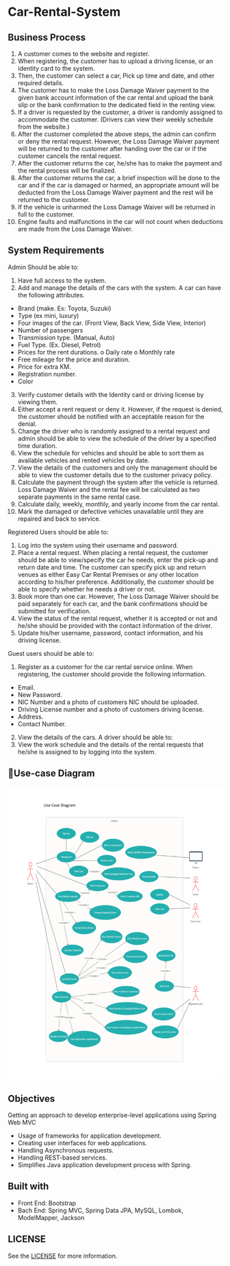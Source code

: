 # Car-Rental-System

## Business Process

1. A customer comes to the website and register.
2. When registering, the customer has to upload a driving license, or an identity card to the
   system.
3. Then, the customer can select a car, Pick up time and date, and other required details.
4. The customer has to make the Loss Damage Waiver payment to the given bank account
   information of the car rental and upload the bank slip or the bank confirmation to the
   dedicated field in the renting view.
5. If a driver is requested by the customer, a driver is randomly assigned to accommodate the
   customer. (Drivers can view their weekly schedule from the website.)
6. After the customer completed the above steps, the admin can confirm or deny the rental
   request. However, the Loss Damage Waiver payment will be returned to the customer after
   handing over the car or if the customer cancels the rental request.
7. After the customer returns the car, he/she has to make the payment and the rental process
   will be finalized.
8. After the customer returns the car, a brief inspection will be done to the car and if the car is
   damaged or harmed, an appropriate amount will be deducted from the Loss Damage Waiver
   payment and the rest will be returned to the customer.
9. If the vehicle is unharmed the Loss Damage Waiver will be returned in full to the customer.
10. Engine faults and malfunctions in the car will not count when deductions are made from the
    Loss Damage Waiver.

## System Requirements

Admin Should be able to:

1. Have full access to the system.
2. Add and manage the details of the cars with the system. A car can have the following
   attributes.
- Brand (make. Ex: Toyota, Suzuki)
- Type (ex mini, luxury)
- Four images of the car. (Front View, Back View, Side View, Interior)
- Number of passengers
- Transmission type. (Manual, Auto)
- Fuel Type. (Ex. Diesel, Petrol)
- Prices for the rent durations.
  o Daily rate
  o Monthly rate
- Free mileage for the price and duration.
- Price for extra KM.
- Registration number.
- Color
3. Verify customer details with the Identity card or driving license by viewing them.
4. Either accept a rent request or deny it. However, if the request is denied, the customer
   should be notified with an acceptable reason for the denial.
5. Change the driver who is randomly assigned to a rental request and admin should be able to
   view the schedule of the driver by a specified time duration.
6. View the schedule for vehicles and should be able to sort them as available vehicles and
   rented vehicles by date.
7. View the details of the customers and only the management should be able to view the
   customer details due to the customer privacy policy.
8. Calculate the payment through the system after the vehicle is returned. Loss Damage Waiver
   and the rental fee will be calculated as two separate payments in the same rental case.
9. Calculate daily, weekly, monthly, and yearly income from the car rental.
10. Mark the damaged or defective vehicles unavailable until they are repaired and back to
   service.

Registered Users should be able to:

1. Log into the system using their username and password.
2. Place a rental request. When placing a rental request, the customer should be able to
   view/specify the car he needs, enter the pick-up and return date and time. The customer can
   specify pick up and return venues as either Easy Car Rental Premises or any other location
   according to his/her preference. Additionally, the customer should be able to specify
   whether he needs a driver or not.
3. Book more than one car. However, The Loss Damage Waiver should be paid separately for
   each car, and the bank confirmations should be submitted for verification.
4. View the status of the rental request, whether it is accepted or not and he/she should be
   provided with the contact information of the driver.
5. Update his/her username, password, contact information, and his driving license.

Guest users should be able to:

1. Register as a customer for the car rental service online. When registering, the customer
   should provide the following information.
- Email.
- New Password.
- NIC Number and a photo of customers NIC should be uploaded.
- Driving License number and a photo of customers driving license.
- Address.
- Contact Number.
2. View the details of the cars.
   A driver should be able to:
3. View the work schedule and the details of the rental requests that he/she is assigned to by
   logging into the system.

## 📌Use-case Diagram

![img.png](Resources/Use-Case-Diagram.png)

## Objectives

Getting an approach to develop enterprise-level applications using Spring Web MVC
- Usage of frameworks for application development.
- Creating user interfaces for web applications.
- Handling Asynchronous requests.
- Handling REST-based services.
- Simplifies Java application development process with Spring.

## Built with
  
- Front End: Bootstrap
- Bach End: Spring MVC, Spring Data JPA, MySQL, Lombok, ModelMapper, Jackson

## LICENSE

See the [LICENSE](LICENSE) for more information.



